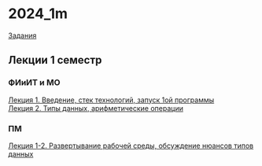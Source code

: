 # 2024_1m

[Задания](https://drive.google.com/drive/folders/1H6Lx8oZa6LBnLz5IT4-HaakGjofqpH1H)

## Лекции 1 семестр
### ФИиИТ и МО
[Лекция 1. Введение, стек технологий, запуск 1ой программы](https://t.me/programming_1m_2024/4)  
[Лекция 2. Типы данных, арифметические операции](https://t.me/programming_1m_2024/6)  

### ПМ
[Лекция 1-2. Развертывание рабочей среды, обсуждение нюансов типов данных](https://t.me/programming_1m_2024/8)  
  